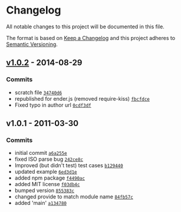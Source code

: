 # Changelog

All notable changes to this project will be documented in this file.

The format is based on [Keep a Changelog](https://keepachangelog.com/en/1.0.0/)
and this project adheres to [Semantic Versioning](https://semver.org/spec/v2.0.0.html).

## [v1.0.2](https://github.com/es-shims/Date/compare/v1.0.1...v1.0.2) - 2014-08-29

### Commits

- scratch file [`34740d6`](https://github.com/es-shims/Date/commit/34740d6126c5e3c54b579eed9136161541433f3f)
- republished for ender.js (removed require-kiss) [`fbcfdce`](https://github.com/es-shims/Date/commit/fbcfdcee408b689c49f05b3db9c971348471ee34)
- Fixed typo in author url [`0cdf3df`](https://github.com/es-shims/Date/commit/0cdf3df72e8770b06ad35fc44abd59c63727cdc0)

## v1.0.1 - 2011-03-30

### Commits

- initial commit [`a6a255e`](https://github.com/es-shims/Date/commit/a6a255e081e4c41d9d10c1460b521abdb57f1c91)
- fixed ISO parse bug [`242ce8c`](https://github.com/es-shims/Date/commit/242ce8cd2fe4781467ff8f9eb2e422119073e23d)
- Improved (but didn't test) test cases [`b129440`](https://github.com/es-shims/Date/commit/b1294402cdcf856c40bb66421f716b4a961e1152)
- updated example [`6ed3d1e`](https://github.com/es-shims/Date/commit/6ed3d1ef99a964274773c2bdc0da8314c950f718)
- added npm package [`f4490ac`](https://github.com/es-shims/Date/commit/f4490ac56d18485d69d1d0e79c540be490f53bcd)
- added MIT license [`f03db4c`](https://github.com/es-shims/Date/commit/f03db4c01547883acf1b6b0e3523a250ab5ffede)
- bumped version [`855383c`](https://github.com/es-shims/Date/commit/855383c58f835042367eb514c36da8f1580b6e85)
- changed provide to match module name [`84fb57c`](https://github.com/es-shims/Date/commit/84fb57cea33faa8cfabfa6468bafc247ca8e848d)
- added 'main' [`a134780`](https://github.com/es-shims/Date/commit/a1347801baa1212a3a582769a98204309d3cd453)
